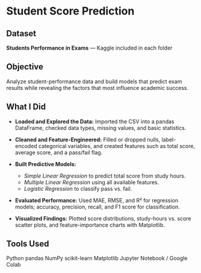 # Student Score Prediction

## Dataset  

**Students Performance in Exams** — Kaggle
included in each folder

## Objective  

Analyze student-performance data and build models that predict exam results while revealing the factors that most influence academic success.

## What I Did  

- **Loaded and Explored the Data:** Imported the CSV into a pandas DataFrame, checked data types, missing values, and basic statistics.  
- **Cleaned and Feature-Engineered:** Filled or dropped nulls, label-encoded categorical variables, and created features such as total score, average score, and a pass/fail flag.  
- **Built Predictive Models:**
  
  - *Simple Linear Regression* to predict total score from study hours.  
  - *Multiple Linear Regression* using all available features.  
  - *Logistic Regression* to classify pass vs. fail.
    
- **Evaluated Performance:** Used MAE, RMSE, and R² for regression models; accuracy, precision, recall, and F1 score for classification.  
- **Visualized Findings:** Plotted score distributions, study-hours vs. score scatter plots, and feature-importance charts with Matplotlib.

## Tools Used  
Python
pandas
NumPy
scikit-learn
Matplotlib
Jupyter Notebook / Google Colab
